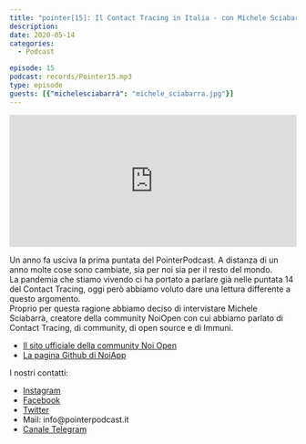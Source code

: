 ```yaml
---
title: "pointer[15]: Il Contact Tracing in Italia - con Michele Sciabarrà"
description:
date: 2020-05-14
categories:
  - Podcast

episode: 15
podcast: records/Pointer15.mp3
type: episode
guests: [{"michelesciabarrà": "michele_sciabarra.jpg"}]
---
```


<p><iframe src="https://open.spotify.com/embed-podcast/episode/14m3cKNJKFKWnJqIPgVeZT" allowtransparency="true" allow="encrypted-media" width="100%" height="232" frameborder="0"></iframe></p>

<!-- wp:paragraph -->
<p>Un anno fa usciva la prima puntata del PointerPodcast. A distanza di un anno molte cose sono cambiate, sia per noi sia per il resto del mondo. <br>La pandemia che stiamo vivendo ci ha portato a parlare già nelle puntata 14 del Contact Tracing, oggi però abbiamo voluto dare una lettura differente a questo argomento. <br>Proprio per questa ragione abbiamo deciso di intervistare Michele Sciabarrà, creatore della community NoiOpen con cui abbiamo parlato di Contact Tracing, di community, di open source e di Immuni.</p>
<!-- /wp:paragraph -->

<!-- wp:list -->
<ul><li><a href="https://www.protetti.app/helpus">Il sito ufficiale della community Noi Open</a></li><li><a href="https://github.com/noiapp/">La pagina Github di NoiApp</a></li></ul>
<!-- /wp:list -->

<!-- wp:paragraph -->
<p>I nostri contatti:</p>
<!-- /wp:paragraph -->

<!-- wp:list -->
<ul><li><a href="https://www.instagram.com/pointerpodcast/">Instagram</a></li><li><a href="https://www.facebook.com/pointerPodcast/">Facebook</a></li><li><a href="https://twitter.com/PointerPodcast">Twitter</a></li><li>Mail: info@pointerpodcast.it</li><li><a href="https://t.me/PointerPodcast">Canale Telegram</a></li></ul>
<!-- /wp:list -->